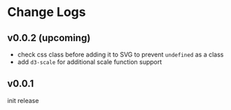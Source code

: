 # Change Logs

## v0.0.2 (upcoming)

 - check css class before adding it to SVG to prevent `undefined` as a class
 - add `d3-scale` for additional scale function support


## v0.0.1

init release
